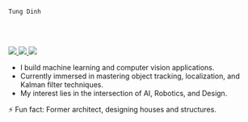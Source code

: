 <p align="center">

    Tung Dinh

<br/><br/>

<a href="https://www.linkedin.com/in/tung-dinh/">
    <img src="https://img.shields.io/badge/-Linkedin-blue?style=flat-square&logo=linkedin">
</a>
<a href="mailto:tsdinh442@gmail.com">
    <img src="https://img.shields.io/badge/-Email-red?style=flat-square&logo=gmail&logoColor=white">
</a>
<a href="https://youtube.com/@TungDinh_CV?si=jZZwTFCE6Qc83rMG">
    <img src="https://img.shields.io/badge/YouTube-red?style=for-the-badge&logo=youtube&logoColor=white">
</a>
</p>

* I build machine learning and computer vision applications.
* Currently immersed in mastering object tracking, localization, and Kalman filter techniques.
* My interest lies in the intersection of AI, Robotics, and Design. 

⚡ Fun fact: Former architect, designing houses and structures. 

